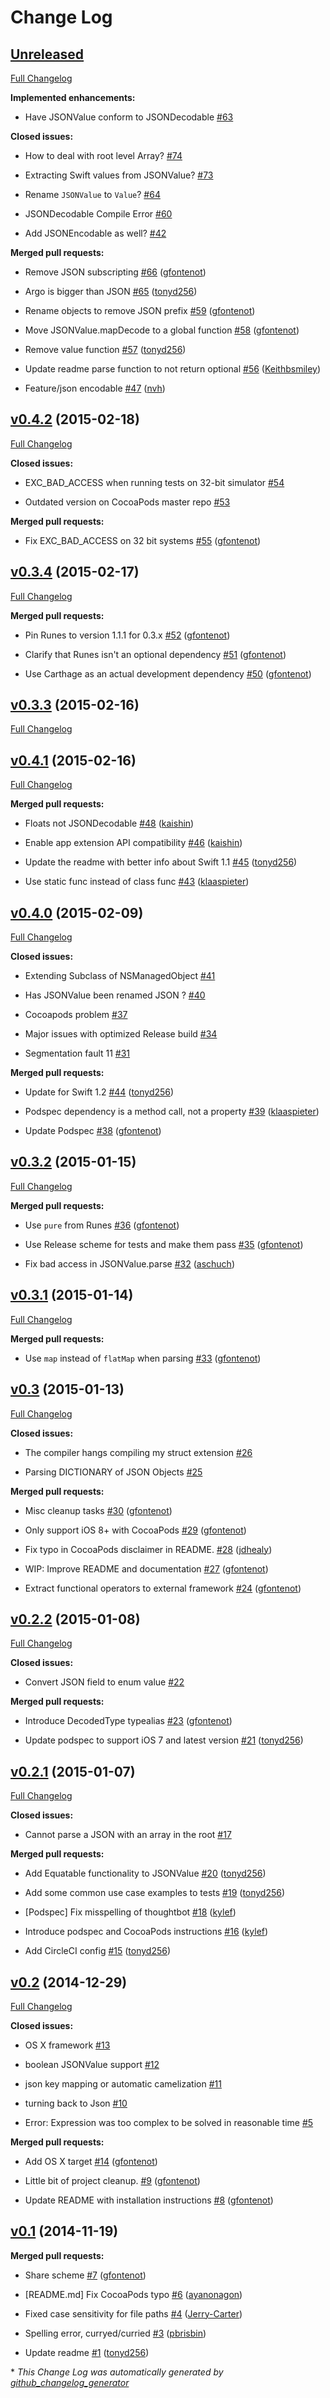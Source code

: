 # Change Log

## [Unreleased](https://github.com/thoughtbot/Argo/tree/HEAD)

[Full Changelog](https://github.com/thoughtbot/Argo/compare/v0.4.2...HEAD)

**Implemented enhancements:**

- Have JSONValue conform to JSONDecodable [\#63](https://github.com/thoughtbot/Argo/issues/63)

**Closed issues:**

- How to deal with root level Array? [\#74](https://github.com/thoughtbot/Argo/issues/74)

- Extracting Swift values from JSONValue? [\#73](https://github.com/thoughtbot/Argo/issues/73)

- Rename `JSONValue` to `Value`? [\#64](https://github.com/thoughtbot/Argo/issues/64)

- JSONDecodable Compile Error [\#60](https://github.com/thoughtbot/Argo/issues/60)

- Add JSONEncodable as well? [\#42](https://github.com/thoughtbot/Argo/issues/42)

**Merged pull requests:**

- Remove JSON subscripting [\#66](https://github.com/thoughtbot/Argo/pull/66) ([gfontenot](https://github.com/gfontenot))

- Argo is bigger than JSON [\#65](https://github.com/thoughtbot/Argo/pull/65) ([tonyd256](https://github.com/tonyd256))

- Rename objects to remove JSON prefix [\#59](https://github.com/thoughtbot/Argo/pull/59) ([gfontenot](https://github.com/gfontenot))

- Move JSONValue.mapDecode to a global function [\#58](https://github.com/thoughtbot/Argo/pull/58) ([gfontenot](https://github.com/gfontenot))

- Remove value function [\#57](https://github.com/thoughtbot/Argo/pull/57) ([tonyd256](https://github.com/tonyd256))

- Update readme parse function to not return optional [\#56](https://github.com/thoughtbot/Argo/pull/56) ([Keithbsmiley](https://github.com/Keithbsmiley))

- Feature/json encodable [\#47](https://github.com/thoughtbot/Argo/pull/47) ([nvh](https://github.com/nvh))

## [v0.4.2](https://github.com/thoughtbot/Argo/tree/v0.4.2) (2015-02-18)

[Full Changelog](https://github.com/thoughtbot/Argo/compare/v0.3.4...v0.4.2)

**Closed issues:**

- EXC\_BAD\_ACCESS when running tests on 32-bit simulator [\#54](https://github.com/thoughtbot/Argo/issues/54)

- Outdated version on CocoaPods master repo [\#53](https://github.com/thoughtbot/Argo/issues/53)

**Merged pull requests:**

- Fix EXC\_BAD\_ACCESS on 32 bit systems [\#55](https://github.com/thoughtbot/Argo/pull/55) ([gfontenot](https://github.com/gfontenot))

## [v0.3.4](https://github.com/thoughtbot/Argo/tree/v0.3.4) (2015-02-17)

[Full Changelog](https://github.com/thoughtbot/Argo/compare/v0.3.3...v0.3.4)

**Merged pull requests:**

- Pin Runes to version 1.1.1 for 0.3.x [\#52](https://github.com/thoughtbot/Argo/pull/52) ([gfontenot](https://github.com/gfontenot))

- Clarify that Runes isn't an optional dependency [\#51](https://github.com/thoughtbot/Argo/pull/51) ([gfontenot](https://github.com/gfontenot))

- Use Carthage as an actual development dependency [\#50](https://github.com/thoughtbot/Argo/pull/50) ([gfontenot](https://github.com/gfontenot))

## [v0.3.3](https://github.com/thoughtbot/Argo/tree/v0.3.3) (2015-02-16)

[Full Changelog](https://github.com/thoughtbot/Argo/compare/v0.4.1...v0.3.3)

## [v0.4.1](https://github.com/thoughtbot/Argo/tree/v0.4.1) (2015-02-16)

[Full Changelog](https://github.com/thoughtbot/Argo/compare/v0.4.0...v0.4.1)

**Merged pull requests:**

- Floats not JSONDecodable [\#48](https://github.com/thoughtbot/Argo/pull/48) ([kaishin](https://github.com/kaishin))

- Enable app extension API compatibility [\#46](https://github.com/thoughtbot/Argo/pull/46) ([kaishin](https://github.com/kaishin))

- Update the readme with better info about Swift 1.1 [\#45](https://github.com/thoughtbot/Argo/pull/45) ([tonyd256](https://github.com/tonyd256))

- Use static func instead of class func [\#43](https://github.com/thoughtbot/Argo/pull/43) ([klaaspieter](https://github.com/klaaspieter))

## [v0.4.0](https://github.com/thoughtbot/Argo/tree/v0.4.0) (2015-02-09)

[Full Changelog](https://github.com/thoughtbot/Argo/compare/v0.3.2...v0.4.0)

**Closed issues:**

- Extending Subclass of NSManagedObject [\#41](https://github.com/thoughtbot/Argo/issues/41)

- Has JSONValue been renamed JSON ? [\#40](https://github.com/thoughtbot/Argo/issues/40)

- Cocoapods problem [\#37](https://github.com/thoughtbot/Argo/issues/37)

- Major issues with optimized Release build [\#34](https://github.com/thoughtbot/Argo/issues/34)

- Segmentation fault 11 [\#31](https://github.com/thoughtbot/Argo/issues/31)

**Merged pull requests:**

- Update for Swift 1.2 [\#44](https://github.com/thoughtbot/Argo/pull/44) ([tonyd256](https://github.com/tonyd256))

- Podspec dependency is a method call, not a property [\#39](https://github.com/thoughtbot/Argo/pull/39) ([klaaspieter](https://github.com/klaaspieter))

-  Update Podspec [\#38](https://github.com/thoughtbot/Argo/pull/38) ([gfontenot](https://github.com/gfontenot))

## [v0.3.2](https://github.com/thoughtbot/Argo/tree/v0.3.2) (2015-01-15)

[Full Changelog](https://github.com/thoughtbot/Argo/compare/v0.3.1...v0.3.2)

**Merged pull requests:**

- Use `pure` from Runes [\#36](https://github.com/thoughtbot/Argo/pull/36) ([gfontenot](https://github.com/gfontenot))

- Use Release scheme for tests and make them pass [\#35](https://github.com/thoughtbot/Argo/pull/35) ([gfontenot](https://github.com/gfontenot))

- Fix bad access in JSONValue.parse [\#32](https://github.com/thoughtbot/Argo/pull/32) ([aschuch](https://github.com/aschuch))

## [v0.3.1](https://github.com/thoughtbot/Argo/tree/v0.3.1) (2015-01-14)

[Full Changelog](https://github.com/thoughtbot/Argo/compare/v0.3...v0.3.1)

**Merged pull requests:**

- Use `map` instead of `flatMap` when parsing [\#33](https://github.com/thoughtbot/Argo/pull/33) ([gfontenot](https://github.com/gfontenot))

## [v0.3](https://github.com/thoughtbot/Argo/tree/v0.3) (2015-01-13)

[Full Changelog](https://github.com/thoughtbot/Argo/compare/v0.2.2...v0.3)

**Closed issues:**

- The compiler hangs compiling my struct extension [\#26](https://github.com/thoughtbot/Argo/issues/26)

- Parsing DICTIONARY of JSON Objects [\#25](https://github.com/thoughtbot/Argo/issues/25)

**Merged pull requests:**

- Misc cleanup tasks [\#30](https://github.com/thoughtbot/Argo/pull/30) ([gfontenot](https://github.com/gfontenot))

- Only support iOS 8+ with CocoaPods [\#29](https://github.com/thoughtbot/Argo/pull/29) ([gfontenot](https://github.com/gfontenot))

- Fix typo in CocoaPods disclaimer in README. [\#28](https://github.com/thoughtbot/Argo/pull/28) ([jdhealy](https://github.com/jdhealy))

- WIP: Improve README and documentation [\#27](https://github.com/thoughtbot/Argo/pull/27) ([gfontenot](https://github.com/gfontenot))

- Extract functional operators to external framework [\#24](https://github.com/thoughtbot/Argo/pull/24) ([gfontenot](https://github.com/gfontenot))

## [v0.2.2](https://github.com/thoughtbot/Argo/tree/v0.2.2) (2015-01-08)

[Full Changelog](https://github.com/thoughtbot/Argo/compare/v0.2.1...v0.2.2)

**Closed issues:**

- Convert JSON field to enum value [\#22](https://github.com/thoughtbot/Argo/issues/22)

**Merged pull requests:**

- Introduce DecodedType typealias [\#23](https://github.com/thoughtbot/Argo/pull/23) ([gfontenot](https://github.com/gfontenot))

- Update podspec to support iOS 7 and latest version [\#21](https://github.com/thoughtbot/Argo/pull/21) ([tonyd256](https://github.com/tonyd256))

## [v0.2.1](https://github.com/thoughtbot/Argo/tree/v0.2.1) (2015-01-07)

[Full Changelog](https://github.com/thoughtbot/Argo/compare/v0.2...v0.2.1)

**Closed issues:**

- Cannot parse a JSON with an array in the root [\#17](https://github.com/thoughtbot/Argo/issues/17)

**Merged pull requests:**

- Add Equatable functionality to JSONValue [\#20](https://github.com/thoughtbot/Argo/pull/20) ([tonyd256](https://github.com/tonyd256))

- Add some common use case examples to tests [\#19](https://github.com/thoughtbot/Argo/pull/19) ([tonyd256](https://github.com/tonyd256))

- \[Podspec\] Fix misspelling of thoughtbot [\#18](https://github.com/thoughtbot/Argo/pull/18) ([kylef](https://github.com/kylef))

- Introduce podspec and CocoaPods instructions [\#16](https://github.com/thoughtbot/Argo/pull/16) ([kylef](https://github.com/kylef))

- Add CircleCI config [\#15](https://github.com/thoughtbot/Argo/pull/15) ([tonyd256](https://github.com/tonyd256))

## [v0.2](https://github.com/thoughtbot/Argo/tree/v0.2) (2014-12-29)

[Full Changelog](https://github.com/thoughtbot/Argo/compare/v0.1...v0.2)

**Closed issues:**

- OS X framework [\#13](https://github.com/thoughtbot/Argo/issues/13)

- boolean JSONValue support [\#12](https://github.com/thoughtbot/Argo/issues/12)

- json key mapping or automatic camelization [\#11](https://github.com/thoughtbot/Argo/issues/11)

- turning back to Json [\#10](https://github.com/thoughtbot/Argo/issues/10)

- Error: Expression was too complex to be solved in reasonable time [\#5](https://github.com/thoughtbot/Argo/issues/5)

**Merged pull requests:**

- Add OS X target [\#14](https://github.com/thoughtbot/Argo/pull/14) ([gfontenot](https://github.com/gfontenot))

- Little bit of project cleanup. [\#9](https://github.com/thoughtbot/Argo/pull/9) ([gfontenot](https://github.com/gfontenot))

- Update README with installation instructions [\#8](https://github.com/thoughtbot/Argo/pull/8) ([gfontenot](https://github.com/gfontenot))

## [v0.1](https://github.com/thoughtbot/Argo/tree/v0.1) (2014-11-19)

**Merged pull requests:**

- Share scheme [\#7](https://github.com/thoughtbot/Argo/pull/7) ([gfontenot](https://github.com/gfontenot))

- \[README.md\] Fix CocoaPods typo [\#6](https://github.com/thoughtbot/Argo/pull/6) ([ayanonagon](https://github.com/ayanonagon))

- Fixed case sensitivity for file paths [\#4](https://github.com/thoughtbot/Argo/pull/4) ([Jerry-Carter](https://github.com/Jerry-Carter))

- Spelling error, curryed/curried [\#3](https://github.com/thoughtbot/Argo/pull/3) ([pbrisbin](https://github.com/pbrisbin))

- Update readme [\#1](https://github.com/thoughtbot/Argo/pull/1) ([tonyd256](https://github.com/tonyd256))



\* *This Change Log was automatically generated by [github_changelog_generator](https://github.com/skywinder/Github-Changelog-Generator)*